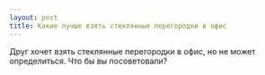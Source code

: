 ```yaml
---
layout: post 
title: Какие лучше взять стеклянные перегородки в офис 
--- 
```

Друг хочет взять стеклянные перегородки в офис, но не может определиться. Что бы вы посоветовали?
